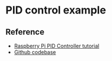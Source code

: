 # **PID control example**

## **Reference**

- [Raspberry Pi PID Controller tutorial](https://projects.raspberrypi.org/en/projects/robotPID/3)
- [Github codebase](https://github.com/martinohanlon/RobotPID)